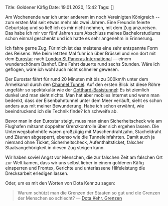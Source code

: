 Title: Goldener Käfig
Date: 19.01.2020, 15:42
Tags: []

Am Wochenende war ich unter anderem im noch Vereinigten Königreich -- zum ersten Mal seit etwas mehr als zwei Jahren. Eine Freundin feierte Geburtstag und so ließ ich es mir nicht nehmen, mit dem Zug anzureisen. Das habe ich mir vor fünf Jahren zum Abschluss meines Bachelorstudiums schon einmal geschenkt und ich hatte es sehr angenehm in Erinnerung.

Ich fahre gerne Zug. Für mich ist das meistens eine sehr entspannte Form des Reisens. Wie beim letzten Mal fuhr ich über Brüssel und von dort mit dem [Eurostar](https://de.wikipedia.org/wiki/Eurostar_International) nach [London St Pancras International](https://de.wikipedia.org/wiki/Bahnhof_St_Pancras) — einem wunderschönem Banhof. Eine Fahrt dauerte rund sechs Stunden. Wäre ich geflogen, wäre ich wohl auch nicht schneller gewesen.

Der Eurostar fährt für rund 20 Minuten mit bis zu 300km/h unter dem Ärmelkanal durch den [Channel Tunnel](https://de.wikipedia.org/wiki/Eurotunnel). Auf den ersten Blick ist diese Röhre ungefähr so spektakulär wie der [Gotthard-Basistunnel](https://de.wikipedia.org/wiki/Gotthard-Basistunnel): Es ist ziemlich dunkel und man sieht nichts. Man hat aber mobiles Internet und wenn man bedenkt, dass der Eisenbahntunnel unter dem Meer verläuft, sieht es schon anders aus mit meiner Bewunderung. Habe ich schon erwähnt, wie beeindruckend ich die Technik finde? Ich schweife ab.

Bevor man in den Eurostar steigt, muss man einen Sicherheitscheck wie am Flughafen mitsamt doppelter Grenzkontrolle über sich ergehen lassen. Die Unterwegsbahnhöfe waren großzügig mit Maschendrahtzahn, Stacheldraht und Zäunen abgesperrt, ebenso wie die Tunneleinfahrten. Damit auch ja niemand ohne Ticket, Sicherheitscheck, Aufenthaltsticket, falscher Staatsangehörigkeit in diesen Zug steigen kann.

Wir haben soviel Angst vor Menschen, die zur falschen Zeit am falschen Ort zur Welt kamen, dass wir uns selbst lieber in einem goldenen Käfig einsperren und Frontex, Gerichte und unterlassene Hilfeleistung die Drecksarbeit erledigen lassen.

Oder, um es mit den Worten von Dota Kehr zu sagen:

> Warum schützt man die Grenzen der Staaten so gut und die Grenzen der Menschen so schlecht? — [Dota Kehr, Grenzen](https://genius.com/Dota-kehr-grenzen-lyrics)